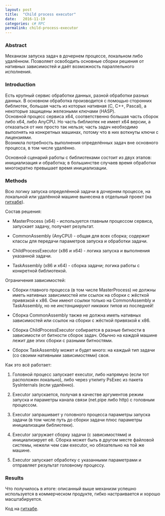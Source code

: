 ```yaml
---
layout: post
title:  "Child process executor"
date:   2016-11-19
categories: c# RPC
permalink: child-process-executor
---
```


### Abstract

Механизм запуска задач в дочернем процессе, локальном либо удалённом. Позволяет освободить основные сборки решения от нативных зависимостей и даёт возможность параллельного исполнения.

### Introduction

Есть крупный сервис обработки данных, разной обработки разных данных. В основном обработка производится с помощью сторонних библиотек, большая часть из которых нативная (C, C++, Pascal), а некоторые защищены железными ключами (HASP).  
Основной процесс сервиса x64, соответственно большая часть сборок либо x64, либо AnyCPU. Но часть библиотек не имеет x64 версии, а отказаться от них просто так нельзя; часть задач необходимо выполнять на конкретных машинах, потому что в них воткнуты ключи с лицензиями.  
Возникла потребность выполнения определённых задач вне основного процесса, в том числе удалённо.

Основной сценарий работы с библиотеками состоит из двух этапов: инициализация и обработка; в большинстве случаев время обработки многократно превышает время инициализации.

### Methods

Всю логику запуска определённой задачи в дочернем процессе, на локальной или удалённой машине вынесена в отдельный проект (на [гитхабе][github-rep]).

Состав решения:

* MasterProcess (x64) - используется главным процессом сервиса, запускает задачу, получает результат.

* CommonAssembly (AnyCPU) - общая для всех сборка; содержит классы для передачи параметров запуска и обработки задачи.

* ChildProcessExecutor (x86 и x64) - логика запуска и выполнения указанной задачи. 

* TaskAssembly (x86 и x64) - сборка задачи; логика работы с конкретной библиотекой. 

Ограничения зависимостей:

* Сборки главного процесса (в том числе MasterProcess) не должны иметь нативных зависимостей или ссылок на сборки с жёсткой привязкой к x86. Они имеют ссылки только на CommonAssembly и TaskAssembly, но не _инстанциируют никаких типов_ из последней!  

* Сборка CommonAssembly также не должна иметь нативных зависимостей или ссылок на сборки с жёсткой привязкой к x86.

* Сборка ChildProcessExecutor собирается в разные битности в зависимости от битности сборок задач. Обычно на каждой машине лежит две этих сборки с разными битностями.

* Сборок TaskAssembly может и будет много: на каждый тип задачи (со своими нативными зависимостями) своя.

Как это всё работает:

1. Головной процесс запускает executor, либо напрямую (если тот расположен локально), либо через утилиту PsExec из пакета SysInternals (если удалённо).

2. Executor запускается, получая в качестве аргументов режим запуска и параметры канала связи (net.pipe либо http) с головным процессом.

3. Executor запрашивает у головного процесса параметры запуска задачи (в том числе путь до сборки задачи плюс параметры инициализации библиотеки).

4. Executor загружает сборку задачи (с зависимостями) и инициализирует её. Сборка может быть в другом месте файловой системы, нежели чем сам executor, но обязательно на той же машине.

5. Executor запускает обработку с указанными параметрами и отправляет результат головному процессу.

### Results

Что получилось в итоге: описанный выше механизм успешно используется в коммерческом продукте, гибко настраивается и хорошо масштабируется.

Код на [гитхабе][github-rep].

[github-rep]: https://github.com/redmanmale/ChildProcessExecutor
